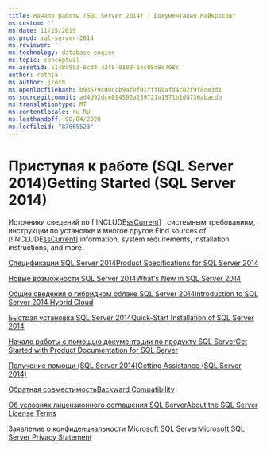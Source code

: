 ```yaml
---
title: Начало работы (SQL Server 2014) | Документация Майкрософт
ms.custom: ''
ms.date: 11/25/2019
ms.prod: sql-server-2014
ms.reviewer: ''
ms.technology: database-engine
ms.topic: conceptual
ms.assetid: 5148c993-6cd4-42f0-9109-1ec08d8e798c
author: rothja
ms.author: jroth
ms.openlocfilehash: b93579c00ccb9af0f01fff00afd4c02f9f8ce3d1
ms.sourcegitcommit: ad4d92dce894592a259721a1571b1d8736abacdb
ms.translationtype: MT
ms.contentlocale: ru-RU
ms.lasthandoff: 08/04/2020
ms.locfileid: "87665523"
---
```

# <a name="getting-started-sql-server-2014"></a><span data-ttu-id="c3284-102">Приступая к работе (SQL Server 2014)</span><span class="sxs-lookup"><span data-stu-id="c3284-102">Getting Started (SQL Server 2014)</span></span>
  <span data-ttu-id="c3284-103">Источники сведений по [!INCLUDE[ssCurrent](../includes/sscurrent-md.md)] , системным требованиям, инструкции по установке и многое другое.</span><span class="sxs-lookup"><span data-stu-id="c3284-103">Find sources of [!INCLUDE[ssCurrent](../includes/sscurrent-md.md)] information, system requirements, installation instructions, and more.</span></span>  
  
 [<span data-ttu-id="c3284-104">Спецификации SQL Server 2014</span><span class="sxs-lookup"><span data-stu-id="c3284-104">Product Specifications for SQL Server 2014</span></span>](sql-server-2014-product-specifications.md)  
  
 [<span data-ttu-id="c3284-105">Новые возможности SQL Server 2014</span><span class="sxs-lookup"><span data-stu-id="c3284-105">What's New in SQL Server 2014</span></span>](../sql-server/what-s-new-in-sql-server-2016.md)  
  
 [<span data-ttu-id="c3284-106">Общие сведения о гибридном облаке SQL Server 2014</span><span class="sxs-lookup"><span data-stu-id="c3284-106">Introduction to SQL Server 2014 Hybrid Cloud</span></span>](introduction-to-sql-server-2014-hybrid-cloud.md)  
  
 [<span data-ttu-id="c3284-107">Быстрая установка SQL Server 2014</span><span class="sxs-lookup"><span data-stu-id="c3284-107">Quick-Start Installation of SQL Server 2014</span></span>](quick-start-installation-of-sql-server-2014.md)  
  
 [<span data-ttu-id="c3284-108">Начало работы с помощью документации по продукту SQL Server</span><span class="sxs-lookup"><span data-stu-id="c3284-108">Get Started with Product Documentation for SQL Server</span></span>](../index.yml)  
  
 [<span data-ttu-id="c3284-109">Получение помощи &#40;SQL Server 2014&#41;</span><span class="sxs-lookup"><span data-stu-id="c3284-109">Getting Assistance &#40;SQL Server 2014&#41;</span></span>](getting-assistance-sql-server-2014.md)  
  
 [<span data-ttu-id="c3284-110">Обратная совместимость</span><span class="sxs-lookup"><span data-stu-id="c3284-110">Backward Compatibility</span></span>](backward-compatibility.md)  
  
 [<span data-ttu-id="c3284-111">Об условиях лицензионного соглашения SQL Server</span><span class="sxs-lookup"><span data-stu-id="c3284-111">About the SQL Server License Terms</span></span>](about-the-sql-server-license-terms.md)  
  
 [<span data-ttu-id="c3284-112">Заявление о конфиденциальности Microsoft SQL Server</span><span class="sxs-lookup"><span data-stu-id="c3284-112">Microsoft SQL Server Privacy Statement</span></span>](microsoft-sql-server-privacy-statement.md)  
  
  
